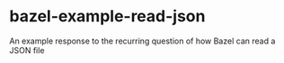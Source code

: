 # bazel-example-read-json
An example response to the recurring question of how Bazel can read a JSON file

